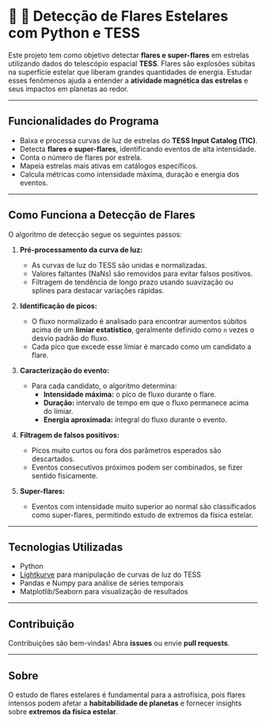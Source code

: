 # 🌟 🐍 Detecção de Flares Estelares com Python e TESS

Este projeto tem como objetivo detectar **flares e super-flares** em estrelas utilizando dados do telescópio espacial **TESS**. Flares são explosões súbitas na superfície estelar que liberam grandes quantidades de energia. Estudar esses fenômenos ajuda a entender a **atividade magnética das estrelas** e seus impactos em planetas ao redor.

---

## Funcionalidades do Programa
- Baixa e processa curvas de luz de estrelas do **TESS Input Catalog (TIC)**.  
- Detecta **flares e super-flares**, identificando eventos de alta intensidade.  
- Conta o número de flares por estrela.  
- Mapeia estrelas mais ativas em catálogos específicos.  
- Calcula métricas como intensidade máxima, duração e energia dos eventos.  

---

## Como Funciona a Detecção de Flares

O algoritmo de detecção segue os seguintes passos:

1. **Pré-processamento da curva de luz:**  
   - As curvas de luz do TESS são unidas e normalizadas.  
   - Valores faltantes (NaNs) são removidos para evitar falsos positivos.  
   - Filtragem de tendência de longo prazo usando suavização ou splines para destacar variações rápidas.

2. **Identificação de picos:**  
   - O fluxo normalizado é analisado para encontrar aumentos súbitos acima de um **limiar estatístico**, geralmente definido como `n` vezes o desvio padrão do fluxo.  
   - Cada pico que excede esse limiar é marcado como um candidato a flare.

3. **Caracterização do evento:**  
   - Para cada candidato, o algoritmo determina:  
     - **Intensidade máxima:** o pico de fluxo durante o flare.  
     - **Duração:** intervalo de tempo em que o fluxo permanece acima do limiar.  
     - **Energia aproximada:** integral do fluxo durante o evento.  

4. **Filtragem de falsos positivos:**  
   - Picos muito curtos ou fora dos parâmetros esperados são descartados.  
   - Eventos consecutivos próximos podem ser combinados, se fizer sentido fisicamente.  

5. **Super-flares:**  
   - Eventos com intensidade muito superior ao normal são classificados como super-flares, permitindo estudo de extremos da física estelar.

---

## Tecnologias Utilizadas
- Python  
- [Lightkurve](https://docs.lightkurve.org/) para manipulação de curvas de luz do TESS  
- Pandas e Numpy para análise de séries temporais  
- Matplotlib/Seaborn para visualização de resultados
  
---

## Contribuição
Contribuições são bem-vindas! Abra **issues** ou envie **pull requests**.  

---

## Sobre
O estudo de flares estelares é fundamental para a astrofísica, pois flares intensos podem afetar a **habitabilidade de planetas** e fornecer insights sobre **extremos da física estelar**.

